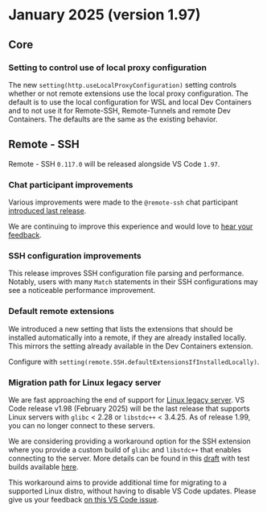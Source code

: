 # January 2025 (version 1.97)

## Core

### Setting to control use of local proxy configuration

The new `setting(http.useLocalProxyConfiguration)` setting controls whether or
not remote extensions use the local proxy configuration. The default is to use
the local configuration for WSL and local Dev Containers and to not use it for
Remote-SSH, Remote-Tunnels and remote Dev Containers. The defaults are the same
as the existing behavior.

## Remote - SSH

Remote - SSH `0.117.0` will be released alongside VS Code `1.97`.

### Chat participant improvements

Various improvements were made to the `@remote-ssh` chat participant
[introduced last release](./v1_96.md#the-remote-ssh-chat-participant).

We are continuing to improve this experience and would love to
[hear your feedback](https://github.com/microsoft/vscode-remote-release).

### SSH configuration improvements

This release improves SSH configuration file parsing and performance. Notably,
users with many `Match` statements in their SSH configurations may see a
noticeable performance improvement.

### Default remote extensions

We introduced a new setting that lists the extensions that should be installed
automatically into a remote, if they are already installed locally. This mirrors
the setting already available in the Dev Containers extension.

Configure with `setting(remote.SSH.defaultExtensionsIfInstalledLocally)`.

### Migration path for Linux legacy server

We are fast approaching the end of support for
[Linux legacy server](https://aka.ms/vscode-remote/faq/old-linux). VS Code
release v1.98 (February 2025) will be the last release that supports Linux
servers with `glibc` < 2.28 or `libstdc++` < 3.4.25. As of release 1.99, you can
no longer connect to these servers.

We are considering providing a workaround option for the SSH extension where you
provide a custom build of `glibc` and `libstdc++` that enables connecting to the
server. More details can be found in this
[draft](https://github.com/microsoft/vscode-docs/pull/7953/files) with test
builds available
[here](https://github.com/microsoft/vscode/pull/235232#issuecomment-2615764717).

This workaround aims to provide additional time for migrating to a supported
Linux distro, without having to disable VS Code updates. Please give us your
feedback
[on this VS Code issue](https://github.com/microsoft/vscode/issues/231623).
